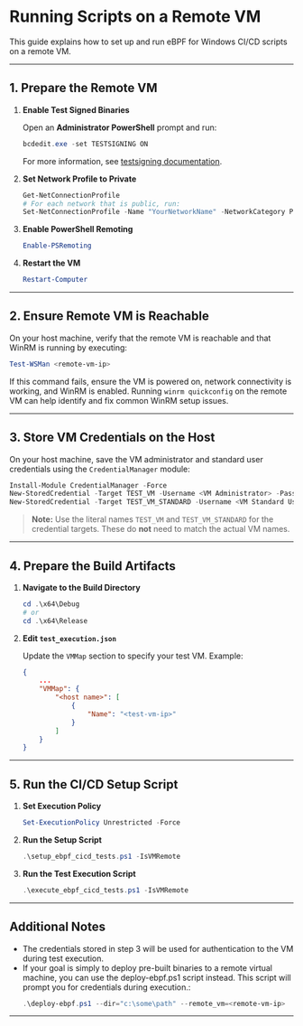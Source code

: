 # Running Scripts on a Remote VM

This guide explains how to set up and run eBPF for Windows CI/CD scripts on a remote VM.

---

## 1. Prepare the Remote VM

1. **Enable Test Signed Binaries**

   Open an **Administrator PowerShell** prompt and run:
   ```powershell
   bcdedit.exe -set TESTSIGNING ON
   ```

   For more information, see [testsigning documentation](https://docs.microsoft.com/en-us/windows-hardware/drivers/install/the-testsigning-boot-configuration-option).

2. **Set Network Profile to Private**

   ```powershell
   Get-NetConnectionProfile
   # For each network that is public, run:
   Set-NetConnectionProfile -Name "YourNetworkName" -NetworkCategory Private
   ```

3. **Enable PowerShell Remoting**

   ```powershell
   Enable-PSRemoting
   ```

4. **Restart the VM**

   ```powershell
   Restart-Computer
   ```

---

## 2. Ensure Remote VM is Reachable

On your host machine, verify that the remote VM is reachable and that WinRM is running by executing:

```powershell
Test-WSMan <remote-vm-ip>
```

If this command fails, ensure the VM is powered on, network connectivity is working, and WinRM is enabled. Running `winrm quickconfig` on the remote VM can help identify and fix common WinRM setup issues.

---

## 3. Store VM Credentials on the Host

On your host machine, save the VM administrator and standard user credentials using the `CredentialManager` module:

```powershell
Install-Module CredentialManager -Force
New-StoredCredential -Target TEST_VM -Username <VM Administrator> -Password <VM Administrator account password> -Persist LocalMachine
New-StoredCredential -Target TEST_VM_STANDARD -Username <VM Standard User Name> -Password <VM Standard User account password> -Persist LocalMachine
```

> **Note:**
> Use the literal names `TEST_VM` and `TEST_VM_STANDARD` for the credential targets.
> These do **not** need to match the actual VM names.

---

## 4. Prepare the Build Artifacts

1. **Navigate to the Build Directory**

   ```powershell
   cd .\x64\Debug
   # or
   cd .\x64\Release
   ```

2. **Edit `test_execution.json`**

   Update the `VMMap` section to specify your test VM.
   Example:

   ```json
   {
       ...
       "VMMap": {
           "<host name>": [
               {
                   "Name": "<test-vm-ip>"
               }
           ]
       }
   }
   ```

---

## 5. Run the CI/CD Setup Script

1. **Set Execution Policy**

   ```powershell
   Set-ExecutionPolicy Unrestricted -Force
   ```

2. **Run the Setup Script**

   ```powershell
   .\setup_ebpf_cicd_tests.ps1 -IsVMRemote
   ```

3. **Run the Test Execution Script**

   ```powershell
   .\execute_ebpf_cicd_tests.ps1 -IsVMRemote
   ```

---
## Additional Notes

- The credentials stored in step 3 will be used for authentication to the VM during test execution.
- If your goal is simply to deploy pre-built binaries to a remote virtual machine, you can use the deploy-ebpf.ps1 script instead. This script will prompt you for credentials during execution.:
  ```powershell
  .\deploy-ebpf.ps1 --dir="c:\some\path" --remote_vm=<remote-vm-ip>
  ```
---